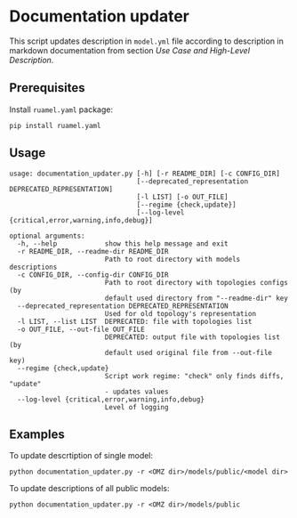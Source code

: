 # Documentation updater

This script updates description in `model.yml` file according to description in markdown documentation from section *Use Case and High-Level Description*.

## Prerequisites

Install `ruamel.yaml` package:
```
pip install ruamel.yaml
```

## Usage
```
usage: documentation_updater.py [-h] [-r README_DIR] [-c CONFIG_DIR]
                                [--deprecated_representation DEPRECATED_REPRESENTATION]
                                [-l LIST] [-o OUT_FILE]
                                [--regime {check,update}]
                                [--log-level {critical,error,warning,info,debug}]

optional arguments:
  -h, --help            show this help message and exit
  -r README_DIR, --readme-dir README_DIR
                        Path to root directory with models descriptions
  -c CONFIG_DIR, --config-dir CONFIG_DIR
                        Path to root directory with topologies configs (by
                        default used directory from "--readme-dir" key
  --deprecated_representation DEPRECATED_REPRESENTATION
                        Used for old topology's representation
  -l LIST, --list LIST  DEPRECATED: file with topologies list
  -o OUT_FILE, --out-file OUT_FILE
                        DEPRECATED: output file with topologies list (by
                        default used original file from --out-file key)
  --regime {check,update}
                        Script work regime: "check" only finds diffs, "update"
                        - updates values
  --log-level {critical,error,warning,info,debug}
                        Level of logging
```

## Examples

To update descrtiption of single model:

```
python documentation_updater.py -r <OMZ dir>/models/public/<model dir>
```

To update descriptions of all public models:
```buildoutcfg
python documentation_updater.py -r <OMZ dir>/models/public 
```